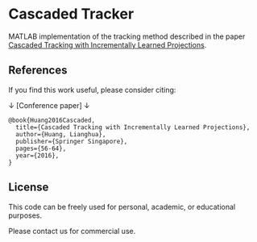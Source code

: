 # Cascaded Tracker

MATLAB implementation of the tracking method described in the paper [Cascaded Tracking with Incrementally Learned Projections](https://www.researchgate.net/publication/311786761_Cascaded_Tracking_with_Incrementally_Learned_Projections).

## References

If you find this work useful, please consider citing:

↓ [Conference paper] ↓
```
@book{Huang2016Cascaded,
  title={Cascaded Tracking with Incrementally Learned Projections},
  author={Huang, Lianghua},
  publisher={Springer Singapore},
  pages={56-64},
  year={2016},
}
```

## License

This code can be freely used for personal, academic, or educational purposes.

Please contact us for commercial use.